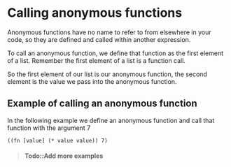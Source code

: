 # Calling anonymous functions

Anonymous functions have no name to refer to from elsewhere in your code, so they are defined and called within another expression.

To call an anonymous function, we define that function as the first element of a list.  Remember the first element of a list is a function call.

So the first element of our list is our anonymous function, the second element is the value we pass into the anonymous function.


## Example of calling an anonymous function

In the following example we define an anonymous function and call that function with the argument 7

```eval-clojure
((fn [value] (* value value)) 7)
```

> #### Todo::Add more examples


